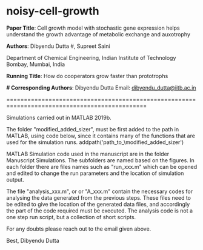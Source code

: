 # noisy-cell-growth

**Paper Title**:
Cell growth model with stochastic gene expression helps understand the growth advantage of metabolic exchange and auxotrophy

**Authors**:
Dibyendu Dutta #, Supreet Saini

Department of Chemical Engineering, Indian Institute of Technology Bombay, Mumbai, India

**Running Title**: How do cooperators grow faster than prototrophs 

**# Corresponding Authors**: 
Dibyendu Dutta	Email: dibyendu_dutta@iitb.ac.in

==============================================================================================

Simulations carried out in MATLAB 2019b.

The folder "modified_added_sizer", must be first added to the path in MATLAB, using code below, since it contains many of the functions that are used for the simulation runs.
addpath('path_to_\modified_added_sizer')

MATLAB Simulation code used in the manuscript are in the folder Manuscript Simulations. The subfolders are named based on the figures.
In each folder there are files names such as "run_xxx.m"  which can be opened and edited to change the run parameters and the location of simulation output.

The file "analysis_xxx.m", or or "A_xxx.m" contain the necessary codes for analysing the data generated from the previous steps. These files need to be edited to give the location of the generated data files, and accordingly the part of the code required must be executed. The analysis code is not a one step run script, but a collection of short scripts.

For any doubts please reach out to the email given above.

Best,
Dibyendu Dutta
